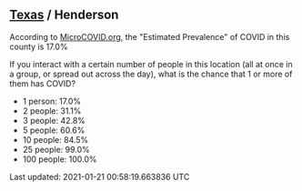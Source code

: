 
## [Texas](/united-states/texas) / Henderson

According to [MicroCOVID.org](http://microcovid.org),
the "Estimated Prevalence" of COVID in this county is 17.0%

If you interact with a certain number of people in this location
(all at once in a group, or spread out across the day), what is the chance that
1 or more of them has COVID?

- 1 person: 17.0%
- 2 people: 31.1%
- 3 people: 42.8%
- 5 people: 60.6%
- 10 people: 84.5%
- 25 people: 99.0%
- 100 people: 100.0%

Last updated: 2021-01-21 00:58:19.663836 UTC
